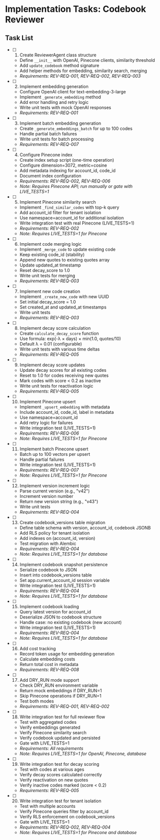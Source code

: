 # Implementation Tasks: Codebook Reviewer

## Task List

- [ ] 1. Create ReviewerAgent class structure
  - Define `__init__` with OpenAI, Pinecone clients, similarity threshold
  - Add `update_codebook` method signature
  - Add helper methods for embedding, similarity search, merging
  - _Requirements: REV-REQ-001, REV-REQ-002, REV-REQ-003_

- [ ] 2. Implement embedding generation
  - Configure OpenAI client for text-embedding-3-large
  - Implement `_generate_embedding` method
  - Add error handling and retry logic
  - Write unit tests with mock OpenAI responses
  - _Requirements: REV-REQ-001_

- [ ] 3. Implement batch embedding generation
  - Create `_generate_embeddings_batch` for up to 100 codes
  - Handle partial batch failures
  - Write unit tests for batch processing
  - _Requirements: REV-REQ-007_

- [ ] 4. Configure Pinecone index
  - Create index setup script (one-time operation)
  - Configure dimension=3072, metric=cosine
  - Add metadata indexing for account_id, code_id
  - Document index configuration
  - _Requirements: REV-REQ-002, REV-REQ-006_
  - _Note: Requires Pinecone API; run manually or gate with LIVE_TESTS=1_

- [ ] 5. Implement Pinecone similarity search
  - Implement `_find_similar_codes` with top-k query
  - Add account_id filter for tenant isolation
  - Use namespace=account_id for additional isolation
  - Write integration test with real Pinecone (LIVE_TESTS=1)
  - _Requirements: REV-REQ-002_
  - _Note: Requires LIVE_TESTS=1 for Pinecone_

- [ ] 6. Implement code merging logic
  - Implement `_merge_code` to update existing code
  - Keep existing code_id (stability)
  - Append new quotes to existing quotes array
  - Update updated_at timestamp
  - Reset decay_score to 1.0
  - Write unit tests for merging
  - _Requirements: REV-REQ-003_

- [ ] 7. Implement new code creation
  - Implement `_create_new_code` with new UUID
  - Set initial decay_score = 1.0
  - Set created_at and updated_at timestamps
  - Write unit tests
  - _Requirements: REV-REQ-003_

- [ ] 8. Implement decay score calculation
  - Create `calculate_decay_score` function
  - Use formula: exp(-λ × days) × min(1.0, quotes/10)
  - Default λ = 0.01 (configurable)
  - Write unit tests with various time deltas
  - _Requirements: REV-REQ-005_

- [ ] 9. Implement decay score updates
  - Update decay scores for all existing codes
  - Reset to 1.0 for codes receiving new quotes
  - Mark codes with score < 0.2 as inactive
  - Write unit tests for reactivation logic
  - _Requirements: REV-REQ-005_

- [ ] 10. Implement Pinecone upsert
  - Implement `_upsert_embedding` with metadata
  - Include account_id, code_id, label in metadata
  - Use namespace=account_id
  - Add retry logic for failures
  - Write integration test (LIVE_TESTS=1)
  - _Requirements: REV-REQ-006_
  - _Note: Requires LIVE_TESTS=1 for Pinecone_

- [ ] 11. Implement batch Pinecone upsert
  - Batch up to 100 vectors per upsert
  - Handle partial failures
  - Write integration test (LIVE_TESTS=1)
  - _Requirements: REV-REQ-007_
  - _Note: Requires LIVE_TESTS=1 for Pinecone_

- [ ] 12. Implement version increment logic
  - Parse current version (e.g., "v42")
  - Increment version number
  - Return new version string (e.g., "v43")
  - Write unit tests
  - _Requirements: REV-REQ-004_

- [ ] 13. Create codebook_versions table migration
  - Define table schema with version, account_id, codebook JSONB
  - Add RLS policy for tenant isolation
  - Add indexes on (account_id, version)
  - Test migration with Alembic
  - _Requirements: REV-REQ-004_
  - _Note: Requires LIVE_TESTS=1 for database_

- [ ] 14. Implement codebook snapshot persistence
  - Serialize codebook to JSON
  - Insert into codebook_versions table
  - Set app.current_account_id session variable
  - Write integration test (LIVE_TESTS=1)
  - _Requirements: REV-REQ-004_
  - _Note: Requires LIVE_TESTS=1 for database_

- [ ] 15. Implement codebook loading
  - Query latest version for account_id
  - Deserialize JSON to codebook structure
  - Handle case: no existing codebook (new account)
  - Write integration test (LIVE_TESTS=1)
  - _Requirements: REV-REQ-004_
  - _Note: Requires LIVE_TESTS=1 for database_

- [ ] 16. Add cost tracking
  - Record token usage for embedding generation
  - Calculate embedding costs
  - Return total cost in metadata
  - _Requirements: REV-REQ-008_

- [ ] 17. Add DRY_RUN mode support
  - Check DRY_RUN environment variable
  - Return mock embeddings if DRY_RUN=1
  - Skip Pinecone operations if DRY_RUN=1
  - Test both modes
  - _Requirements: REV-REQ-001, REV-REQ-002_

- [ ] 18. Write integration test for full reviewer flow
  - Test with aggregated codes
  - Verify embeddings generated
  - Verify Pinecone similarity search
  - Verify codebook updated and persisted
  - Gate with LIVE_TESTS=1
  - _Requirements: All requirements_
  - _Note: Requires LIVE_TESTS=1 for OpenAI, Pinecone, database_

- [ ] 19. Write integration test for decay scoring
  - Test with codes at various ages
  - Verify decay scores calculated correctly
  - Verify reactivation on new quotes
  - Verify inactive codes marked (score < 0.2)
  - _Requirements: REV-REQ-005_

- [ ] 20. Write integration test for tenant isolation
  - Test with multiple accounts
  - Verify Pinecone queries filter by account_id
  - Verify RLS enforcement on codebook_versions
  - Gate with LIVE_TESTS=1
  - _Requirements: REV-REQ-002, REV-REQ-004_
  - _Note: Requires LIVE_TESTS=1 for Pinecone and database_
